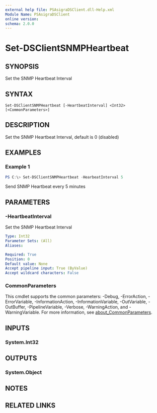 ```yaml
---
external help file: PSAsigraDSClient.dll-Help.xml
Module Name: PSAsigraDSClient
online version:
schema: 2.0.0
---
```


# Set-DSClientSNMPHeartbeat

## SYNOPSIS
Set the SNMP Heartbeat Interval

## SYNTAX

```
Set-DSClientSNMPHeartbeat [-HeartbeatInterval] <Int32> [<CommonParameters>]
```

## DESCRIPTION
Set the SNMP Heartbeat Interval, default is 0 (disabled)

## EXAMPLES

### Example 1
```powershell
PS C:\> Set-DSClientSNMPHeartbeat -HearbeatInterval 5
```

Send SNMP Heartbeat every 5 minutes

## PARAMETERS

### -HeartbeatInterval
Set the SNMP Heartbeat Interval

```yaml
Type: Int32
Parameter Sets: (All)
Aliases:

Required: True
Position: 0
Default value: None
Accept pipeline input: True (ByValue)
Accept wildcard characters: False
```

### CommonParameters
This cmdlet supports the common parameters: -Debug, -ErrorAction, -ErrorVariable, -InformationAction, -InformationVariable, -OutVariable, -OutBuffer, -PipelineVariable, -Verbose, -WarningAction, and -WarningVariable. For more information, see [about_CommonParameters](http://go.microsoft.com/fwlink/?LinkID=113216).

## INPUTS

### System.Int32

## OUTPUTS

### System.Object
## NOTES

## RELATED LINKS
